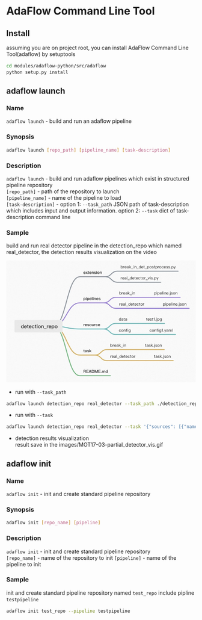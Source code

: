 # AdaFlow Command Line Tool

## Install 
assuming you are on project root, you can install AdaFlow Command Line Tool(adaflow)
by setuptools

```bash
cd modules/adaflow-python/src/adaflow
python setup.py install
```

## adaflow launch
### Name
`adaflow launch` - build and run an adaflow pipeline

### Synopsis
```bash
adaflow launch [repo_path] [pipeline_name] [task-description]
```

### Description
`adaflow launch` - build and run adaflow pipelines which exist in structured pipeline repository  
`[repo_path]` - path of the repository to launch  
`[pipeline_name]` - name of the pipeline to load  
`[task-description]` - option 1: `--task_path` JSON path of task-description which includes input and output information.
option 2: `--task` dict of task-description command line 

### Sample
build and run real detector pipeline in the detection_repo which named real_detector, the detection results visualization
on the video

![detection_repo](./images/pipeline_repo.jpg)  

- run with `--task_path`
```bash
adaflow launch detection_repo real_detector --task_path ./detection_repo/task/real_detector/task.json 
```
  
- run with `--task`
```bash
adaflow launch detection_repo real_detector --task '{"sources": [{"name": "src1", "type": "file", "location": "./detection_repo/resource/data/MOT17-03-partial.mp4"}], "sinks": [{ "name": "sink1", "type": "file", "location": "./detection_repo/resource/data/MOT17-03-partial_detector_vis.mp4"}]}' 
```
- detection results visualization  
result save in the images/MOT17-03-partial_detector_vis.gif

## adaflow init

### Name
`adaflow init` - init and create standard pipeline repository

### Synopsis
```bash
adaflow init [repo_name] [pipeline]
```

### Description
`adaflow init` - init and create standard pipeline repository  
`[repo_name]` - name of the repository to init 
`[pipeline]` - name of the pipeline to init

### Sample
init and create standard pipeline repository named `test_repo` include pipline `testpipeline`
```bash
adaflow init test_repo --pipeline testpipeline
```